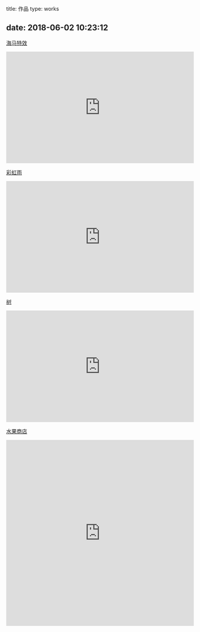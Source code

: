 title: 作品
type: works
<!-- comments: false -->
date: 2018-06-02 10:23:12
---
<!--<h1 align="center">我的作品</h1> -->
  
[海马特效](https://songxingguo.github.io/canvas-hippocampus/)

<iframe src="https://songxingguo.github.io/canvas-hippocampus/"  width="100%" height="300" frameborder="0" align="middle" ></iframe>

[彩虹雨](https://songxingguo.github.io/canvas-rainbowRain/)

 <iframe src="https://songxingguo.github.io/canvas-rainbowRain/" width="100%" height="300" frameborder="0" align="middle" ></iframe>

[树](https://songxingguo.github.io/canvas-tree/)
  
 <iframe src="https://songxingguo.github.io/canvas-tree/" width="100%" height="300" frameborder="0" align="middle" ></iframe>
 
[水果商店](https://songxingguo.github.io/FruitShop/)

<iframe src="https://songxingguo.github.io/FruitShop/" width="100%" height="500" frameborder="0" align="middle" ></iframe>

<!-- [微信小程序](https://works.songxingguo.com/) -->

